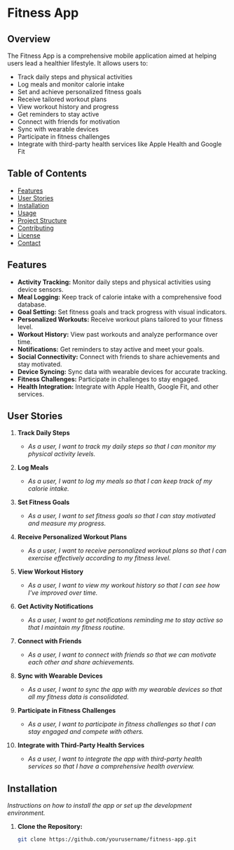 # Fitness App

## Overview

The Fitness App is a comprehensive mobile application aimed at helping users lead a healthier lifestyle. It allows users to:

- Track daily steps and physical activities
- Log meals and monitor calorie intake
- Set and achieve personalized fitness goals
- Receive tailored workout plans
- View workout history and progress
- Get reminders to stay active
- Connect with friends for motivation
- Sync with wearable devices
- Participate in fitness challenges
- Integrate with third-party health services like Apple Health and Google Fit

## Table of Contents

- [Features](#features)
- [User Stories](#user-stories)
- [Installation](#installation)
- [Usage](#usage)
- [Project Structure](#project-structure)
- [Contributing](#contributing)
- [License](#license)
- [Contact](#contact)

## Features

- **Activity Tracking:** Monitor daily steps and physical activities using device sensors.
- **Meal Logging:** Keep track of calorie intake with a comprehensive food database.
- **Goal Setting:** Set fitness goals and track progress with visual indicators.
- **Personalized Workouts:** Receive workout plans tailored to your fitness level.
- **Workout History:** View past workouts and analyze performance over time.
- **Notifications:** Get reminders to stay active and meet your goals.
- **Social Connectivity:** Connect with friends to share achievements and stay motivated.
- **Device Syncing:** Sync data with wearable devices for accurate tracking.
- **Fitness Challenges:** Participate in challenges to stay engaged.
- **Health Integration:** Integrate with Apple Health, Google Fit, and other services.

## User Stories

1. **Track Daily Steps**
   - *As a user, I want to track my daily steps so that I can monitor my physical activity levels.*

2. **Log Meals**
   - *As a user, I want to log my meals so that I can keep track of my calorie intake.*

3. **Set Fitness Goals**
   - *As a user, I want to set fitness goals so that I can stay motivated and measure my progress.*

4. **Receive Personalized Workout Plans**
   - *As a user, I want to receive personalized workout plans so that I can exercise effectively according to my fitness level.*

5. **View Workout History**
   - *As a user, I want to view my workout history so that I can see how I've improved over time.*

6. **Get Activity Notifications**
   - *As a user, I want to get notifications reminding me to stay active so that I maintain my fitness routine.*

7. **Connect with Friends**
   - *As a user, I want to connect with friends so that we can motivate each other and share achievements.*

8. **Sync with Wearable Devices**
   - *As a user, I want to sync the app with my wearable devices so that all my fitness data is consolidated.*

9. **Participate in Fitness Challenges**
   - *As a user, I want to participate in fitness challenges so that I can stay engaged and compete with others.*

10. **Integrate with Third-Party Health Services**
    - *As a user, I want to integrate the app with third-party health services so that I have a comprehensive health overview.*

## Installation

*Instructions on how to install the app or set up the development environment.*

1. **Clone the Repository:**
   ```bash
   git clone https://github.com/yourusername/fitness-app.git
